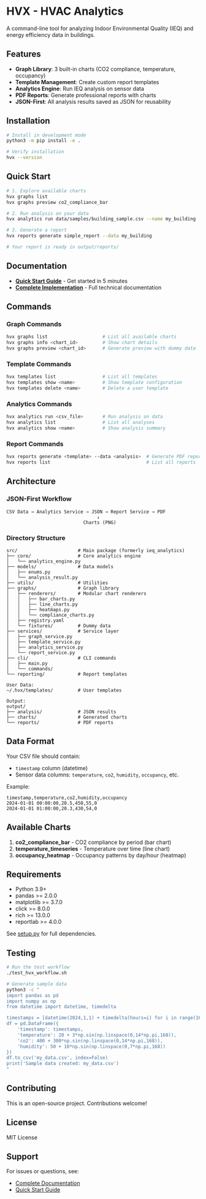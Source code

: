 # HVX - HVAC Analytics

A command-line tool for analyzing Indoor Environmental Quality (IEQ) and energy efficiency data in buildings.

## Features

- **Graph Library**: 3 built-in charts (CO2 compliance, temperature, occupancy)
- **Template Management**: Create custom report templates
- **Analytics Engine**: Run IEQ analysis on sensor data
- **PDF Reports**: Generate professional reports with charts
- **JSON-First**: All analysis results saved as JSON for reusability

## Installation

```bash
# Install in development mode
python3 -m pip install -e .

# Verify installation
hvx --version
```

## Quick Start

```bash
# 1. Explore available charts
hvx graphs list
hvx graphs preview co2_compliance_bar

# 2. Run analysis on your data
hvx analytics run data/samples/building_sample.csv --name my_building

# 3. Generate a report
hvx reports generate simple_report --data my_building

# Your report is ready in output/reports/
```

## Documentation

- **[Quick Start Guide](docs/QUICKSTART.md)** - Get started in 5 minutes
- **[Complete Implementation](docs/HVX_CLI_IMPLEMENTATION_COMPLETE.md)** - Full technical documentation

## Commands

### Graph Commands
```bash
hvx graphs list                    # List all available charts
hvx graphs info <chart_id>         # Show chart details
hvx graphs preview <chart_id>      # Generate preview with dummy data
```

### Template Commands
```bash
hvx templates list                 # List all templates
hvx templates show <name>          # Show template configuration
hvx templates delete <name>        # Delete a user template
```

### Analytics Commands
```bash
hvx analytics run <csv_file>       # Run analysis on data
hvx analytics list                 # List all analyses
hvx analytics show <name>          # Show analysis summary
```

### Report Commands
```bash
hvx reports generate <template> --data <analysis>  # Generate PDF report
hvx reports list                                   # List all reports
```

## Architecture

### JSON-First Workflow
```
CSV Data → Analytics Service → JSON → Report Service → PDF
                                 ↓
                            Charts (PNG)
```

### Directory Structure
```
src/                      # Main package (formerly ieq_analytics)
├── core/                 # Core analytics engine
│   └── analytics_engine.py
├── models/               # Data models
│   ├── enums.py
│   └── analysis_result.py
├── utils/                # Utilities
├── graphs/               # Graph library
│   ├── renderers/        # Modular chart renderers
│   │   ├── bar_charts.py
│   │   ├── line_charts.py
│   │   ├── heatmaps.py
│   │   └── compliance_charts.py
│   ├── registry.yaml
│   └── fixtures/         # Dummy data
├── services/             # Service layer
│   ├── graph_service.py
│   ├── template_service.py
│   ├── analytics_service.py
│   └── report_service.py
├── cli/                  # CLI commands
│   ├── main.py
│   └── commands/
└── reporting/            # Report templates

User Data:
~/.hvx/templates/         # User templates

Output:
output/
├── analysis/             # JSON results
├── charts/               # Generated charts
└── reports/              # PDF reports
```

## Data Format

Your CSV file should contain:
- `timestamp` column (datetime)
- Sensor data columns: `temperature`, `co2`, `humidity`, `occupancy`, etc.

Example:
```csv
timestamp,temperature,co2,humidity,occupancy
2024-01-01 00:00:00,20.5,450,55,0
2024-01-01 01:00:00,20.3,430,54,0
```

## Available Charts

1. **co2_compliance_bar** - CO2 compliance by period (bar chart)
2. **temperature_timeseries** - Temperature over time (line chart)
3. **occupancy_heatmap** - Occupancy patterns by day/hour (heatmap)

## Requirements

- Python 3.9+
- pandas >= 2.0.0
- matplotlib >= 3.7.0
- click >= 8.0.0
- rich >= 13.0.0
- reportlab >= 4.0.0

See [setup.py](setup.py) for full dependencies.

## Testing

```bash
# Run the test workflow
./test_hvx_workflow.sh

# Generate sample data
python3 -c "
import pandas as pd
import numpy as np
from datetime import datetime, timedelta

timestamps = [datetime(2024,1,1) + timedelta(hours=i) for i in range(168)]
df = pd.DataFrame({
    'timestamp': timestamps,
    'temperature': 20 + 3*np.sin(np.linspace(0,14*np.pi,168)),
    'co2': 400 + 300*np.sin(np.linspace(0,14*np.pi,168)),
    'humidity': 50 + 10*np.sin(np.linspace(0,7*np.pi,168))
})
df.to_csv('my_data.csv', index=False)
print('Sample data created: my_data.csv')
"
```

## Contributing

This is an open-source project. Contributions welcome!

## License

MIT License

## Support

For issues or questions, see:
- [Complete Documentation](docs/HVX_CLI_IMPLEMENTATION_COMPLETE.md)
- [Quick Start Guide](docs/QUICKSTART.md)
